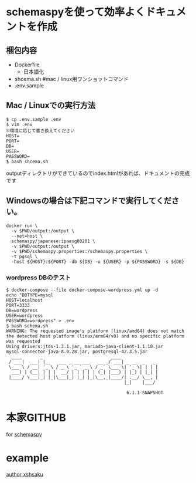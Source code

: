 # schemaspyを使って効率よくドキュメントを作成

## 梱包内容

- Dockerfile
  - 日本語化
- shcema.sh #mac / linux用ワンショットコマンド
- .env.sample

## Mac / Linuxでの実行方法

```:shell
$ cp .env.sample .env
$ vim .env
※環境に応じて書き換えてください
HOST=
PORT=
DB=
USER=
PASSWORD=
$ bash shcema.sh
```

outputディレクトリができているのでindex.htmlがあれば、ドキュメントの完成です


## Windowsの場合は下記コマンドで実行してください。

```:shell
docker run \
  -v $PWD/output:/output \
  --net=host \
  schemaspy/japanese:ipaexg00201 \
  -v $PWD/output:/output \
  -v $PWD/schemaspy.properties:/schemaspy.properties \
  -t pgsql \
  -host ${HOST}:${PORT} -db ${DB} -u ${USER} -p ${PASSWORD} -s ${DB}
```

### wordpress DBのテスト

```:shell
$ docker-compose --file docker-compose-wordpress.yml up -d
echo "DBTYPE=mysql
HOST=localhost
PORT=3333
DB=wordpress
USER=wordpress
PASSWORD=wordpress" > .env
$ bash schema.sh 
WARNING: The requested image's platform (linux/amd64) does not match the detected host platform (linux/arm64/v8) and no specific platform was requested
Using drivers:jtds-1.3.1.jar, mariadb-java-client-1.1.10.jar
mysql-connector-java-8.0.28.jar, postgresql-42.3.5.jar
  ____       _                          ____
 / ___|  ___| |__   ___ _ __ ___   __ _/ ___| _ __  _   _
 \___ \ / __| '_ \ / _ \ '_ ` _ \ / _` \___ \| '_ \| | | |
  ___) | (__| | | |  __/ | | | | | (_| |___) | |_) | |_| |
 |____/ \___|_| |_|\___|_| |_| |_|\__,_|____/| .__/ \__, |
                                             |_|    |___/

                                              6.1.1-SNAPSHOT
```


# 本家GITHUB

for [schemaspy](https://github.com/schemaspy/schemaspy)


# example
[author xshsaku](https://blog.foodit.co.jp/)
